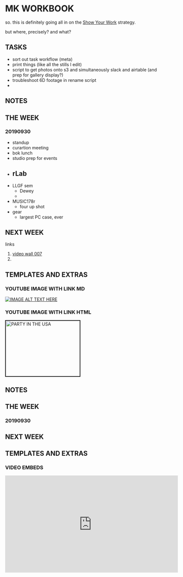 # MK WORKBOOK

so.
this is definitely going all in on the [Show Your Work](https://www.amazon.com/Show-Your-Work-Austin-Kleon/dp/076117897X/ref=sr_1_1?keywords=show+your+work&qid=1569804976&s=gateway&sr=8-1) strategy.

but where, precisely? and what?

## TASKS

- sort out task workflow (meta)
- print things (like all the stills I edit)
- script to get photos onto s3 and simultaneously slack and airtable (and prep for gallery display?)
- troubleshoot 6D footage in rename script
- 

## NOTES




## THE WEEK

### 20190930

- standup
- curartion meeting
- bok lunch 
- studio prep for events
- rLab
	- 
- LLGF sem
	- Dewey
	- 
- MUSIC178r
	- four up shot
- gear
	- largest PC case, ever


## NEXT WEEK

links

 1. [video wall 007](https://show.learninglab.xyz/mk/videowall_07/)
 2. 

## TEMPLATES AND EXTRAS

### YOUTUBE IMAGE WITH LINK MD

[![IMAGE ALT TEXT HERE](http://img.youtube.com/vi/M11SvDtPBhA/0.jpg)](http://www.youtube.com/watch?v=M11SvDtPBhA)

### YOUTUBE IMAGE WITH LINK HTML

<a href="http://www.youtube.com/watch?feature=player_embedded&v=M11SvDtPBhA
" target="_blank"><img src="http://img.youtube.com/vi/M11SvDtPBhA/0.jpg" 
alt="PARTY IN THE USA" width="240" height="180" border="2" /></a>



## NOTES




## THE WEEK

### 20190930


## NEXT WEEK

## TEMPLATES AND EXTRAS

### VIDEO EMBEDS
<iframe width="560" height="315" src="https://www.youtube.com/embed/Wo0Q39adaw4" frameborder="0" allow="accelerometer; autoplay; encrypted-media; gyroscope; picture-in-picture" allowfullscreen></iframe>

<!--stackedit_data:
eyJoaXN0b3J5IjpbMTg2MTI5MTMwMSwxMzE5OTE2OTM4LDE5OD
c0NzU5NF19
-->